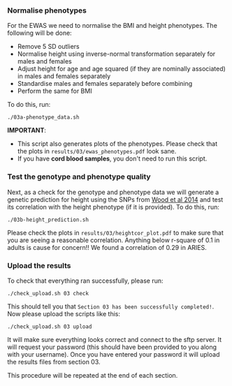 ### Normalise phenotypes

For the EWAS we need to normalise the BMI and height phenotypes. The following will be done:

- Remove 5 SD outliers
- Normalise height using inverse-normal transformation separately for males and females
- Adjust height for age and age squared (if they are nominally associated) in males and females separately
- Standardise males and females separately before combining
- Perform the same for BMI

To do this, run:

    ./03a-phenotype_data.sh

**IMPORTANT**: 
- This script also generates plots of the phenotypes. Please check that the plots in `results/03/ewas_phenotypes.pdf` look sane.
- If you have **cord blood samples**, you don't need to run this script.

### Test the genotype and phenotype quality

Next, as a check for the genotype and phenotype data we will generate a genetic prediction for height using the SNPs from [Wood et al 2014](http://www.ncbi.nlm.nih.gov/pubmed/25282103) and test its correlation with the height phenotype (if it is provided). To do this, run:

    ./03b-height_prediction.sh

Please check the plots in `results/03/heightcor_plot.pdf` to make sure that you are seeing a reasonable correlation. Anything below r-square of 0.1 in adults is cause for concern!! We found a correlation of 0.29 in ARIES. 


### Upload the results

To check that everything ran successfully, please run:

```
./check_upload.sh 03 check
```

This should tell you that `Section 03 has been successfully completed!`. Now please upload the scripts like this:

```
./check_upload.sh 03 upload
```

It will make sure everything looks correct and connect to the sftp server. It will request your password (this should have been provided to you along with your username). Once you have entered your password it will upload the results files from section 03.

This procedure will be repeated at the end of each section.